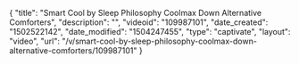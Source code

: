 {
    "title": "Smart Cool by Sleep Philosophy Coolmax Down Alternative Comforters",
    "description": "",
    "videoid": "109987101",
    "date_created": "1502522142",
    "date_modified": "1504247455",
    "type": "captivate",
    "layout": "video",
    "url": "\/v\/smart-cool-by-sleep-philosophy-coolmax-down-alternative-comforters\/109987101"
}